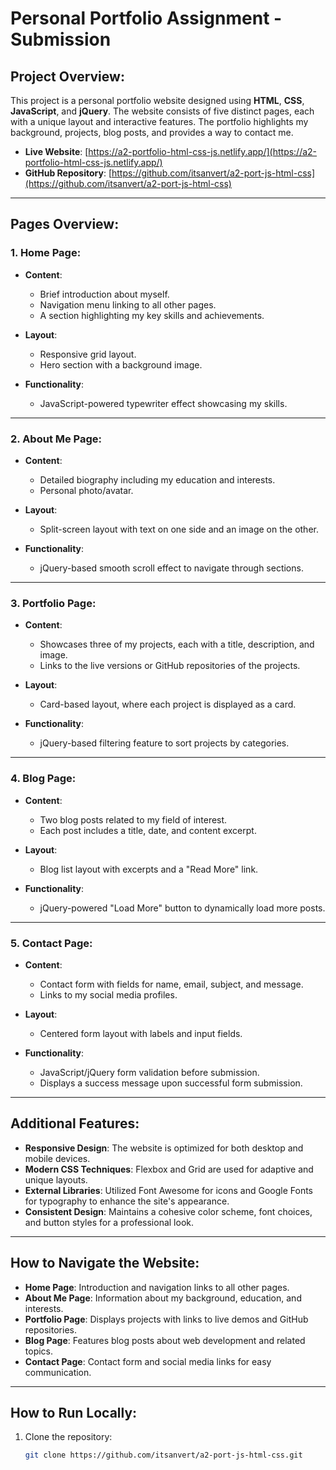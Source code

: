 # Personal Portfolio Assignment - Submission

## Project Overview:
This project is a personal portfolio website designed using **HTML**, **CSS**, **JavaScript**, and **jQuery**. The website consists of five distinct pages, each with a unique layout and interactive features. The portfolio highlights my background, projects, blog posts, and provides a way to contact me.

- **Live Website**: [https://a2-portfolio-html-css-js.netlify.app/](https://a2-portfolio-html-css-js.netlify.app/)
- **GitHub Repository**: [https://github.com/itsanvert/a2-port-js-html-css](https://github.com/itsanvert/a2-port-js-html-css)

---

## Pages Overview:

### 1. Home Page:
- **Content**:
  - Brief introduction about myself.
  - Navigation menu linking to all other pages.
  - A section highlighting my key skills and achievements.
  
- **Layout**:
  - Responsive grid layout.
  - Hero section with a background image.

- **Functionality**:
  - JavaScript-powered typewriter effect showcasing my skills.

---

### 2. About Me Page:
- **Content**:
  - Detailed biography including my education and interests.
  - Personal photo/avatar.

- **Layout**:
  - Split-screen layout with text on one side and an image on the other.

- **Functionality**:
  - jQuery-based smooth scroll effect to navigate through sections.

---

### 3. Portfolio Page:
- **Content**:
  - Showcases three of my projects, each with a title, description, and image.
  - Links to the live versions or GitHub repositories of the projects.

- **Layout**:
  - Card-based layout, where each project is displayed as a card.

- **Functionality**:
  - jQuery-based filtering feature to sort projects by categories.

---

### 4. Blog Page:
- **Content**:
  - Two blog posts related to my field of interest.
  - Each post includes a title, date, and content excerpt.

- **Layout**:
  - Blog list layout with excerpts and a "Read More" link.

- **Functionality**:
  - jQuery-powered "Load More" button to dynamically load more posts.

---

### 5. Contact Page:
- **Content**:
  - Contact form with fields for name, email, subject, and message.
  - Links to my social media profiles.

- **Layout**:
  - Centered form layout with labels and input fields.

- **Functionality**:
  - JavaScript/jQuery form validation before submission.
  - Displays a success message upon successful form submission.

---

## Additional Features:
- **Responsive Design**: The website is optimized for both desktop and mobile devices.
- **Modern CSS Techniques**: Flexbox and Grid are used for adaptive and unique layouts.
- **External Libraries**: Utilized Font Awesome for icons and Google Fonts for typography to enhance the site's appearance.
- **Consistent Design**: Maintains a cohesive color scheme, font choices, and button styles for a professional look.

---

## How to Navigate the Website:
- **Home Page**: Introduction and navigation links to all other pages.
- **About Me Page**: Information about my background, education, and interests.
- **Portfolio Page**: Displays projects with links to live demos and GitHub repositories.
- **Blog Page**: Features blog posts about web development and related topics.
- **Contact Page**: Contact form and social media links for easy communication.

---

## How to Run Locally:
1. Clone the repository:
   ```bash
   git clone https://github.com/itsanvert/a2-port-js-html-css.git
